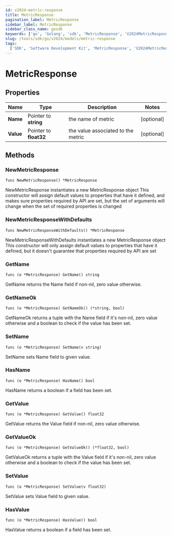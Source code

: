 ```yaml
---
id: v2024-metric-response
title: MetricResponse
pagination_label: MetricResponse
sidebar_label: MetricResponse
sidebar_class_name: gosdk
keywords: ['go', 'Golang', 'sdk', 'MetricResponse', 'V2024MetricResponse']
slug: /tools/sdk/go/v2024/models/metric-response
tags:
  ['SDK', 'Software Development Kit', 'MetricResponse', 'V2024MetricResponse']
---
```


# MetricResponse

## Properties

| Name | Type | Description | Notes |
| --- | --- | --- | --- |
| **Name** | Pointer to **string** | the name of metric | [optional] |
| **Value** | Pointer to **float32** | the value associated to the metric | [optional] |

## Methods

### NewMetricResponse

`func NewMetricResponse() *MetricResponse`

NewMetricResponse instantiates a new MetricResponse object This constructor will assign default values to properties that have it defined, and makes sure properties required by API are set, but the set of arguments will change when the set of required properties is changed

### NewMetricResponseWithDefaults

`func NewMetricResponseWithDefaults() *MetricResponse`

NewMetricResponseWithDefaults instantiates a new MetricResponse object This constructor will only assign default values to properties that have it defined, but it doesn't guarantee that properties required by API are set

### GetName

`func (o *MetricResponse) GetName() string`

GetName returns the Name field if non-nil, zero value otherwise.

### GetNameOk

`func (o *MetricResponse) GetNameOk() (*string, bool)`

GetNameOk returns a tuple with the Name field if it's non-nil, zero value otherwise and a boolean to check if the value has been set.

### SetName

`func (o *MetricResponse) SetName(v string)`

SetName sets Name field to given value.

### HasName

`func (o *MetricResponse) HasName() bool`

HasName returns a boolean if a field has been set.

### GetValue

`func (o *MetricResponse) GetValue() float32`

GetValue returns the Value field if non-nil, zero value otherwise.

### GetValueOk

`func (o *MetricResponse) GetValueOk() (*float32, bool)`

GetValueOk returns a tuple with the Value field if it's non-nil, zero value otherwise and a boolean to check if the value has been set.

### SetValue

`func (o *MetricResponse) SetValue(v float32)`

SetValue sets Value field to given value.

### HasValue

`func (o *MetricResponse) HasValue() bool`

HasValue returns a boolean if a field has been set.

